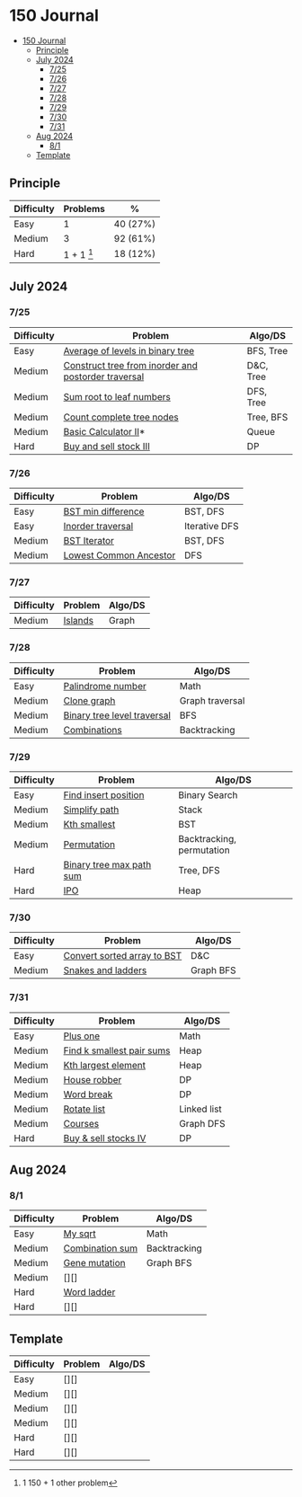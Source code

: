 # 150 Journal
- [150 Journal](#150-journal)
  - [Principle](#principle)
  - [July 2024](#july-2024)
    - [7/25](#725)
    - [7/26](#726)
    - [7/27](#727)
    - [7/28](#728)
    - [7/29](#729)
    - [7/30](#730)
    - [7/31](#731)
  - [Aug 2024](#aug-2024)
    - [8/1](#81)
  - [Template](#template)

## Principle
| Difficulty | Problems | %         |
|------------|----------|-----------|
| Easy       | 1        | 40 (27%)  |
| Medium     | 3        | 92 (61%)  |
| Hard       | 1 + 1 [^1]   | 18 (12%)  |

[^1]: 1 150 + 1 other problem


## July 2024
### 7/25
| Difficulty | Problem | Algo/DS |
|------------|----------|--------|
| Easy       | [Average of levels in binary tree][1] | BFS, Tree |
| Medium     | [Construct tree from inorder and postorder traversal][2] | D&C, Tree |
| Medium     | [Sum root to leaf numbers][3] | DFS, Tree |
| Medium     | [Count complete tree nodes][4] | Tree, BFS |
| Medium     | [Basic Calculator II][6]* | Queue |
| Hard       | [Buy and sell stock III][5] | DP |

[1]: https://leetcode.com/problems/average-of-levels-in-binary-tree/submissions/1333259082/?envType=study-plan-v2&envId=top-interview-150
[2]: https://leetcode.com/problems/construct-binary-tree-from-inorder-and-postorder-traversal/description/
[3]: https://leetcode.com/problems/sum-root-to-leaf-numbers/description/
[4]: https://leetcode.com/problems/count-complete-tree-nodes/submissions/1333207630/?envType=study-plan-v2&envId=top-interview-150
[5]: https://leetcode.com/problems/best-time-to-buy-and-sell-stock-iii/?envType=study-plan-v2&envId=top-interview-150
[6]: https://leetcode.com/problems/basic-calculator-ii/description/

### 7/26
| Difficulty | Problem | Algo/DS |
|------------|----------|--------|
| Easy       | [BST min difference][1] | BST, DFS |
| Easy       | [Inorder traversal][3] | Iterative DFS |
| Medium     | [BST Iterator][2] |  BST, DFS |
| Medium     | [Lowest Common Ancestor][4] | DFS |

[1]: https://leetcode.com/problems/minimum-absolute-difference-in-bst/submissions/1334140637/?envType=study-plan-v2&envId=top-interview-150
[2]: https://leetcode.com/problems/binary-search-tree-iterator/submissions/1334244516/?envType=study-plan-v2&envId=top-interview-150
[3]: https://leetcode.com/problems/binary-tree-inorder-traversal/
[4]: https://leetcode.com/problems/lowest-common-ancestor-of-a-binary-tree/?envType=study-plan-v2&envId=top-interview-150

### 7/27
| Difficulty | Problem | Algo/DS |
|------------|----------|--------|
| Medium     | [Islands][1] | Graph |

[1]: https://leetcode.com/problems/number-of-islands/?envType=study-plan-v2&envId=top-interview-150

### 7/28
| Difficulty | Problem | Algo/DS |
|------------|----------|--------|
| Easy       | [Palindrome number][1] | Math |
| Medium     | [Clone graph][2] | Graph traversal |
| Medium     | [Binary tree level traversal][3] | BFS |
| Medium     | [Combinations][4] | Backtracking |

[1]: https://leetcode.com/problems/palindrome-number/?envType=study-plan-v2&envId=top-interview-150
[2]: https://leetcode.com/problems/clone-graph/submissions/1336680681/?envType=study-plan-v2&envId=top-interview-150
[3]: https://leetcode.com/problems/binary-tree-level-order-traversal/?envType=study-plan-v2&envId=top-interview-150
[4]: https://leetcode.com/problems/combinations/?envType=study-plan-v2&envId=top-interview-150

### 7/29
| Difficulty | Problem | Algo/DS |
|------------|----------|--------|
| Easy       | [Find insert position][5] | Binary Search |
| Medium     | [Simplify path][2] | Stack |
| Medium     | [Kth smallest][3] | BST |
| Medium     | [Permutation][4] | Backtracking, permutation  |
| Hard       | [Binary tree max path sum][1] | Tree, DFS |
| Hard       | [IPO][6] | Heap |

[1]: https://leetcode.com/problems/binary-tree-maximum-path-sum/?envType=study-plan-v2&envId=top-interview-150
[2]: https://leetcode.com/problems/simplify-path/?envType=study-plan-v2&envId=top-interview-150
[3]:https://leetcode.com/problems/kth-smallest-element-in-a-bst/?envType=study-plan-v2&envId=top-interview-150
[4]: https://leetcode.com/problems/permutations/?envType=study-plan-v2&envId=top-interview-150
[5]: https://leetcode.com/problems/search-insert-position/?envType=study-plan-v2&envId=top-interview-150
[6]: https://leetcode.com/problems/ipo/?envType=study-plan-v2&envId=top-interview-150

### 7/30
| Difficulty | Problem | Algo/DS |
|------------|----------|--------|
| Easy       | [Convert sorted array to BST][2] | D&C |
| Medium     | [Snakes and ladders][1] | Graph BFS |


[1]: https://leetcode.com/problems/snakes-and-ladders/description/?envType=study-plan-v2&envId=top-interview-150
[2]: https://leetcode.com/problems/convert-sorted-array-to-binary-search-tree/submissions/1338890749/?envType=study-plan-v2&envId=top-interview-150


### 7/31
| Difficulty | Problem | Algo/DS |
|------------|----------|--------|
| Easy       | [Plus one][3] | Math |
| Medium     | [Find k smallest pair sums][1] | Heap |
| Medium     | [Kth largest element][2] | Heap |
| Medium     | [House robber][4] | DP |
| Medium     | [Word break][5] | DP |
| Medium     | [Rotate list][7] | Linked list |
| Medium     | [Courses][8] | Graph DFS |
| Hard       | [Buy & sell stocks IV][6] | DP |

[1]: https://leetcode.com/problems/find-k-pairs-with-smallest-sums/submissions/1338896321/?envType=study-plan-v2&envId=top-interview-150
[2]: https://leetcode.com/problems/kth-largest-element-in-an-array/?envType=study-plan-v2&envId=top-interview-150
[3]: https://leetcode.com/problems/plus-one/?envType=study-plan-v2&envId=top-interview-150
[4]: https://leetcode.com/problems/house-robber/?envType=study-plan-v2&envId=top-interview-150
[5]: https://leetcode.com/problems/word-break/?envType=study-plan-v2&envId=top-interview-150
[6]: https://leetcode.com/problems/best-time-to-buy-and-sell-stock-iv/?envType=study-plan-v2&envId=top-interview-150
[7]: https://leetcode.com/problems/rotate-list/description/?envType=study-plan-v2&envId=top-interview-150
[8]: https://leetcode.com/problems/course-schedule/?envType=study-plan-v2&envId=top-interview-150

## Aug 2024
### 8/1
| Difficulty | Problem | Algo/DS |
|------------|----------|--------|
| Easy       | [My sqrt][2] | Math |
| Medium     | [Combination sum][1] | Backtracking |
| Medium     | [Gene mutation][3] | Graph BFS |
| Medium     | [][] |   |
| Hard       | [Word ladder][4] |   |
| Hard       | [][] |   |

[1]: https://leetcode.com/problems/combination-sum/?envType=study-plan-v2&envId=top-interview-150
[2]: https://leetcode.com/problems/sqrtx/?envType=study-plan-v2&envId=top-interview-150
[3]: https://leetcode.com/problems/minimum-genetic-mutation/submissions/1340835666/?envType=study-plan-v2&envId=top-interview-150
[4]: https://leetcode.com/problems/word-ladder/?envType=study-plan-v2&envId=top-interview-150

## Template
| Difficulty | Problem | Algo/DS |
|------------|----------|--------|
| Easy       | [][] |   |
| Medium     | [][] |   |
| Medium     | [][] |   |
| Medium     | [][] |   |
| Hard       | [][] |   |
| Hard       | [][] |   |